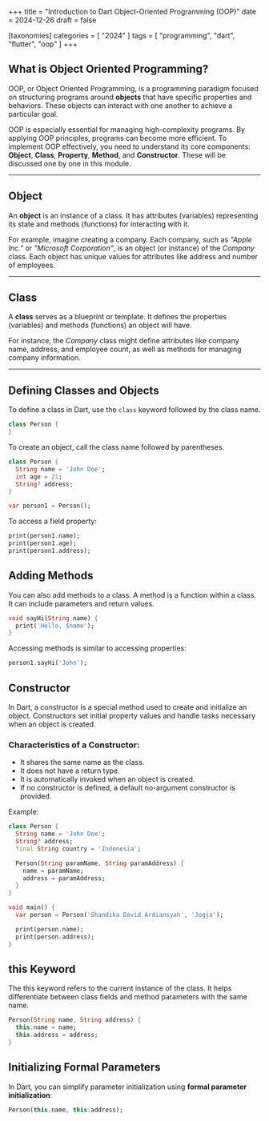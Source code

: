+++
title = "Introduction to Dart Object-Oriented Programming (OOP)"
date = 2024-12-26
draft = false

[taxonomies]
categories = [ "2024" ]
tags = [ "programming", "dart", "flutter", "oop" ]
+++

## What is Object Oriented Programming?

OOP, or Object Oriented Programming, is a programming paradigm focused on structuring programs around **objects** that have specific properties and behaviors. These objects can interact with one another to achieve a particular goal.

OOP is especially essential for managing high-complexity programs. By applying OOP principles, programs can become more efficient. To implement OOP effectively, you need to understand its core components: **Object**, **Class**, **Property**, **Method**, and **Constructor**. These will be discussed one by one in this module.

---

## Object

An **object** is an instance of a class. It has attributes (variables) representing its state and methods (functions) for interacting with it.

For example, imagine creating a company. Each company, such as *"Apple Inc."* or *"Microsoft Corporation"*, is an object (or instance) of the *Company* class. Each object has unique values for attributes like address and number of employees.

---

## Class

A **class** serves as a blueprint or template. It defines the properties (variables) and methods (functions) an object will have.

For instance, the *Company* class might define attributes like company name, address, and employee count, as well as methods for managing company information.

---

## Defining Classes and Objects

To define a class in Dart, use the `class` keyword followed by the class name.

```dart
class Person {
}
```

To create an object, call the class name followed by parentheses.
```dart
class Person {
  String name = 'John Doe';
  int age = 21;
  String? address;
}

var person1 = Person();
```

To access a field property:
```dart
print(person1.name);
print(person1.age);
print(person1.address);
```

## Adding Methods

You can also add methods to a class. A method is a function within a class. It can include parameters and return values.
```dart
void sayHi(String name) {
  print('Hello, $name');
}
```

Accessing methods is similar to accessing properties:

```dart
person1.sayHi('John');
```

## Constructor
In Dart, a constructor is a special method used to create and initialize an object. Constructors set initial property values and handle tasks necessary when an object is created.

### Characteristics of a Constructor:
- It shares the same name as the class.
- It does not have a return type.
- It is automatically invoked when an object is created.
- If no constructor is defined, a default no-argument constructor is provided.

Example:
```dart
class Person {
  String name = 'John Doe';
  String? address;
  final String country = 'Indonesia';

  Person(String paramName, String paramAddress) {
    name = paramName;
    address = paramAddress;
  }
}

void main() {
  var person = Person('Shandika David Ardiansyah', 'Jogja');

  print(person.name);
  print(person.address);
}
```
## this Keyword

The this keyword refers to the current instance of the class. It helps differentiate between class fields and method parameters with the same name.

```dart
Person(String name, String address) {
  this.name = name;
  this.address = address;
}
```

## Initializing Formal Parameters

In Dart, you can simplify parameter initialization using **formal parameter initialization**:
```dart
Person(this.name, this.address);
```

